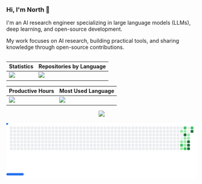 ### Hi, I'm North 👋

I'm an AI research engineer specializing in large language models (LLMs), deep learning, and open-source development. 

My work focuses on AI research, building practical tools, and sharing knowledge through open-source contributions.  

##

<div align="center">

| Statistics                                                                                       | Repositories by Language                                                                                      |
| ------------------------------------------------------------------------------------------------ | ------------------------------------------------------------------------------------------------------------- |
| ![](http://github-profile-summary-cards.vercel.app/api/cards/stats?username=norseson&theme=aura) | ![](http://github-profile-summary-cards.vercel.app/api/cards/repos-per-language?username=norseson&theme=aura) |

| Productive Hours                                                                                                       | Most Used Language                                                                                              |
| ---------------------------------------------------------------------------------------------------------------------- | --------------------------------------------------------------------------------------------------------------- |
| ![](http://github-profile-summary-cards.vercel.app/api/cards/productive-time?username=norseson&theme=aura&utcOffset=8) | ![](http://github-profile-summary-cards.vercel.app/api/cards/most-commit-language?username=norseson&theme=aura) |

</div>

<div align="center">

![](http://github-profile-summary-cards.vercel.app/api/cards/profile-details?username=norseson&theme=aura)

</div>

<picture>
  <source
    media="(prefers-color-scheme: dark)"
    srcset="images/breakout-dark.svg"
  />
  <source
    media="(prefers-color-scheme: light)"
    srcset="images/breakout-light.svg"
  />
  <img alt="Breakout Game" src="images/breakout-light.svg" />
</picture>
</div>

